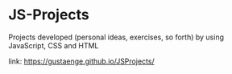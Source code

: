 # JS-Projects
Projects developed (personal ideas, exercises, so forth) by using JavaScript, CSS and HTML

link: https://gustaenge.github.io/JSProjects/
